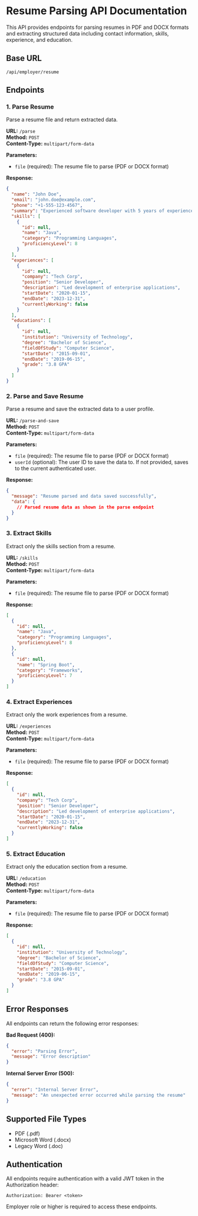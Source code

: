 # Resume Parsing API Documentation

This API provides endpoints for parsing resumes in PDF and DOCX formats and extracting structured data including contact information, skills, experience, and education.

## Base URL
```
/api/employer/resume
```

## Endpoints

### 1. Parse Resume
Parse a resume file and return extracted data.

**URL:** `/parse`  
**Method:** `POST`  
**Content-Type:** `multipart/form-data`  

**Parameters:**
- `file` (required): The resume file to parse (PDF or DOCX format)

**Response:**
```json
{
  "name": "John Doe",
  "email": "john.doe@example.com",
  "phone": "+1-555-123-4567",
  "summary": "Experienced software developer with 5 years of experience in Java and Spring Boot",
  "skills": [
    {
      "id": null,
      "name": "Java",
      "category": "Programming Languages",
      "proficiencyLevel": 8
    }
  ],
  "experiences": [
    {
      "id": null,
      "company": "Tech Corp",
      "position": "Senior Developer",
      "description": "Led development of enterprise applications",
      "startDate": "2020-01-15",
      "endDate": "2023-12-31",
      "currentlyWorking": false
    }
  ],
  "educations": [
    {
      "id": null,
      "institution": "University of Technology",
      "degree": "Bachelor of Science",
      "fieldOfStudy": "Computer Science",
      "startDate": "2015-09-01",
      "endDate": "2019-06-15",
      "grade": "3.8 GPA"
    }
  ]
}
```

### 2. Parse and Save Resume
Parse a resume and save the extracted data to a user profile.

**URL:** `/parse-and-save`  
**Method:** `POST`  
**Content-Type:** `multipart/form-data`  

**Parameters:**
- `file` (required): The resume file to parse (PDF or DOCX format)
- `userId` (optional): The user ID to save the data to. If not provided, saves to the current authenticated user.

**Response:**
```json
{
  "message": "Resume parsed and data saved successfully",
  "data": {
    // Parsed resume data as shown in the parse endpoint
  }
}
```

### 3. Extract Skills
Extract only the skills section from a resume.

**URL:** `/skills`  
**Method:** `POST`  
**Content-Type:** `multipart/form-data`  

**Parameters:**
- `file` (required): The resume file to parse (PDF or DOCX format)

**Response:**
```json
[
  {
    "id": null,
    "name": "Java",
    "category": "Programming Languages",
    "proficiencyLevel": 8
  },
  {
    "id": null,
    "name": "Spring Boot",
    "category": "Frameworks",
    "proficiencyLevel": 7
  }
]
```

### 4. Extract Experiences
Extract only the work experiences from a resume.

**URL:** `/experiences`  
**Method:** `POST`  
**Content-Type:** `multipart/form-data`  

**Parameters:**
- `file` (required): The resume file to parse (PDF or DOCX format)

**Response:**
```json
[
  {
    "id": null,
    "company": "Tech Corp",
    "position": "Senior Developer",
    "description": "Led development of enterprise applications",
    "startDate": "2020-01-15",
    "endDate": "2023-12-31",
    "currentlyWorking": false
  }
]
```

### 5. Extract Education
Extract only the education section from a resume.

**URL:** `/education`  
**Method:** `POST`  
**Content-Type:** `multipart/form-data`  

**Parameters:**
- `file` (required): The resume file to parse (PDF or DOCX format)

**Response:**
```json
[
  {
    "id": null,
    "institution": "University of Technology",
    "degree": "Bachelor of Science",
    "fieldOfStudy": "Computer Science",
    "startDate": "2015-09-01",
    "endDate": "2019-06-15",
    "grade": "3.8 GPA"
  }
]
```

## Error Responses

All endpoints can return the following error responses:

**Bad Request (400):**
```json
{
  "error": "Parsing Error",
  "message": "Error description"
}
```

**Internal Server Error (500):**
```json
{
  "error": "Internal Server Error",
  "message": "An unexpected error occurred while parsing the resume"
}
```

## Supported File Types

- PDF (.pdf)
- Microsoft Word (.docx)
- Legacy Word (.doc)

## Authentication

All endpoints require authentication with a valid JWT token in the Authorization header:
```
Authorization: Bearer <token>
```

Employer role or higher is required to access these endpoints.